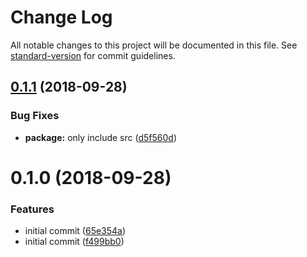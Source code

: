 # Change Log

All notable changes to this project will be documented in this file. See [standard-version](https://github.com/conventional-changelog/standard-version) for commit guidelines.

<a name="0.1.1"></a>
## [0.1.1](https://github.com/nuxt/serve-placeholder/compare/v0.1.0...v0.1.1) (2018-09-28)


### Bug Fixes

* **package:** only include src ([d5f560d](https://github.com/nuxt/serve-placeholder/commit/d5f560d))



<a name="0.1.0"></a>
# 0.1.0 (2018-09-28)


### Features

* initial commit ([65e354a](https://github.com/nuxt/serve-placeholder/commit/65e354a))
* initial commit ([f499bb0](https://github.com/nuxt/serve-placeholder/commit/f499bb0))
